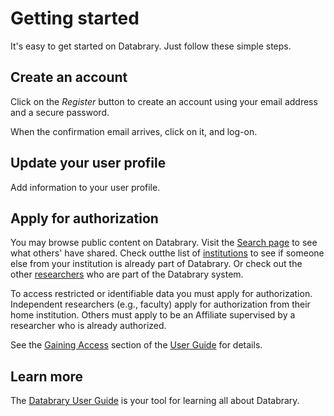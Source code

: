 # Getting started

It's easy to get started on Databrary.
Just follow these simple steps.

## Create an account

Click on the *Register* button to create an account using your email address and a secure password.

When the confirmation email arrives, click on it, and log-on.

## Update your user profile

Add information to your user profile.

## Apply for authorization

You may browse public content on Databrary.
Visit the [Search page](https://nyu.databrary.org/search?volume) to see what others' have shared.
Check outthe list of [institutions](https://nyu.databrary.org/search?volume=false&f.party_authorization=5&f.party_is_institution=true) to see if someone else from your institution is already part of Databrary.
Or check out the other [researchers](https://nyu.databrary.org/search?volume=false&f.party_authorization=4&f.party_is_institution=false) who are part of the Databrary system.

To access restricted or identifiable data you must apply for authorization.
Independent researchers (e.g., faculty) apply for authorization from their home institution.
Others must apply to be an Affiliate supervised by a researcher who is already authorized.

See the [Gaining Access](user.html#gaining-access) section of the [User Guide](user.md) for details.

## Learn more

The [Databrary User Guide](user.md) is your tool for learning all about Databrary.
